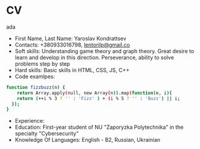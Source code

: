 # CV

ada
- First Name, Last Name: Yaroslav Kondrattsev
- Contacts: +380933016798, lentorilp@gmail.co
- Soft skills: Understanding game theory and graph theory. Great desire to learn and develop in this direction. Perseverance, ability to solve problems step by step
- Hard skills: Basic skills in HTML, CSS, JS, C++
- Сode examlpes:
```sh
function fizzbuzz(n) {
    return Array.apply(null, new Array(n)).map(function(e, i){
    return (++i % 3 ? '' : 'Fizz' ) + (i % 5 ? '' : 'Buzz') || i;
  }); 
}
```
- Experience: 
- Education: First-year student of NU "Zaporyzka Polytechnika" in the specialty "Cybersecurity"
- Knowledge Of Languages: English - B2, Russian, Ukrainian
